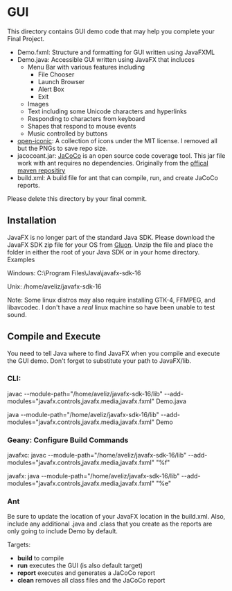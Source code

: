 # GUI

This directory contains GUI demo code that may help you complete your Final Project.
- Demo.fxml: Structure and formatting for GUI written using JavaFXML
- Demo.java: Accessible GUI written using JavaFX that incluces
  - Menu Bar with various features including
    - File Chooser
    - Launch Browser
    - Alert Box
    - Exit
  - Images
  - Text including some Unicode characters and hyperlinks
  - Responding to characters from keyboard
  - Shapes that respond to mouse events
  - Music controlled by buttons
- [open-iconic](https://useiconic.com/open): A collection of icons under the MIT license. I removed all but the PNGs to save repo size. 
- jacocoant.jar: [JaCoCo](https://www.eclemma.org/jacoco/) is an open source code coverage tool. This jar file work with ant requires no dependencies. Originally from the [offical maven repositiry](https://search.maven.org/search?q=g:org.jacoco)
- build.xml: A build file for ant that can compile, run, and create JaCoCo reports. 

Please delete this directory by your final commit.

## Installation
JavaFX is no longer part of the standard Java SDK. Please download the JavaFX SDK zip file for your OS from [Gluon](https://gluonhq.com/products/javafx/).
Unzip the file and place the folder in either the root of your Java SDK or in your home directory.
Examples

Windows: C:\Program Files\Java\javafx-sdk-16

Unix: /home/aveliz/javafx-sdk-16

Note: Some linux distros may also require installing GTK-4, FFMPEG, and libavcodec. I don't have a *real* linux machine so have been unable to test sound.

## Compile and Execute
You need to tell Java where to find JavaFX when you compile and execute the GUI demo. Don't forget to substitute your path to JavaFX/lib.


### CLI: 

javac --module-path="/home/aveliz/javafx-sdk-16/lib" --add-modules="javafx.controls,javafx.media,javafx.fxml" Demo.java

java --module-path="/home/aveliz/javafx-sdk-16/lib" --add-modules="javafx.controls,javafx.media,javafx.fxml" Demo

### Geany: Configure Build Commands 

javafxc: javac --module-path="/home/aveliz/javafx-sdk-16/lib" --add-modules="javafx.controls,javafx.media,javafx.fxml" "%f"

javafx: java --module-path="/home/aveliz/javafx-sdk-16/lib" --add-modules="javafx.controls,javafx.media,javafx.fxml" "%e"


### Ant
Be sure to update the location of your JavaFX location in the build.xml. Also, include any additional .java and .class that you create as the reports are only going to include Demo by default.

Targets:
 - **build** to compile
 - **run** executes the GUI (is also default target)
 - **report** executes and generates a JaCoCo report
 - **clean** removes all class files and the JaCoCo report
